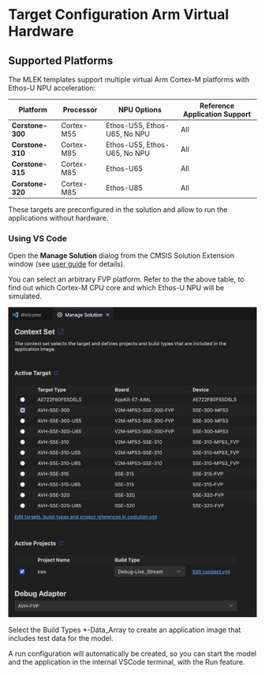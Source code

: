 # Target Configuration Arm Virtual Hardware

<!-- markdownlint-disable MD013 -->
<!-- markdownlint-disable MD036 -->


## Supported Platforms

The MLEK templates support multiple virtual Arm Cortex-M platforms with Ethos-U NPU acceleration:

| Platform | Processor | NPU Options | Reference Application Support |
|----------|-----------|-------------|------------------|
| **Corstone-300** | Cortex-M55 | Ethos-U55, Ethos-U65, No NPU | All  |
| **Corstone-310** | Cortex-M85 | Ethos-U55, Ethos-U65, No NPU | All  |
| **Corstone-315** | Cortex-M85 | Ethos-U65 | All  |
| **Corstone-320** | Cortex-M85 | Ethos-U85 | All  |

These targets are preconfigured in the solution and allow to run the applications without hardware.

### Using VS Code

Open the **Manage Solution** dialog from the CMSIS Solution Extension window (see [user guide](https://marketplace.visualstudio.com/items?itemName=Arm.cmsis-csolution#manage-solution-view) for details).

You can select an arbitrary FVP platform. Refer to the the above table, to find out which Cortex-M CPU core and which Ethos-U NPU will be simulated. 

![Select AVH Target](images/SelectAVHTarget.png)

Select the Build Types *-Data_Array to create an application image that includes test data for the model. 

A run configuration will automatically be created, so you can start the model and the application in the internal VSCode terminal, with the Run feature. 


